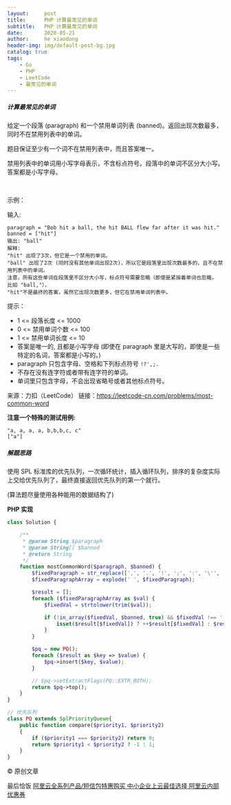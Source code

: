 ```yaml
---
layout:     post
title:      PHP 计算最常见的单词
subtitle:   PHP 计算最常见的单词
date:       2020-05-21
author:     he xiaodong
header-img: img/default-post-bg.jpg
catalog: true
tags:
    - Go
    - PHP
    - LeetCode
    - 最常见的单词
---
```


##### 计算最常见的单词
给定一个段落 (paragraph) 和一个禁用单词列表 (banned)。返回出现次数最多，同时不在禁用列表中的单词。

题目保证至少有一个词不在禁用列表中，而且答案唯一。

禁用列表中的单词用小写字母表示，不含标点符号。段落中的单词不区分大小写。答案都是小写字母。

 

示例：

输入: 
```
paragraph = "Bob hit a ball, the hit BALL flew far after it was hit."
banned = ["hit"]
输出: "ball"
解释: 
"hit" 出现了3次，但它是一个禁用的单词。
"ball" 出现了2次 (同时没有其他单词出现2次)，所以它是段落里出现次数最多的，且不在禁用列表中的单词。 
注意，所有这些单词在段落里不区分大小写，标点符号需要忽略（即使是紧挨着单词也忽略， 比如 "ball,"）， 
"hit"不是最终的答案，虽然它出现次数更多，但它在禁用单词列表中。
```

提示：

- 1 <= 段落长度 <= 1000
- 0 <= 禁用单词个数 <= 100
- 1 <= 禁用单词长度 <= 10
- 答案是唯一的, 且都是小写字母 (即使在 paragraph 里是大写的，即使是一些特定的名词，答案都是小写的。)
- paragraph 只包含字母、空格和下列标点符号 `!?',;.`
- 不存在没有连字符或者带有连字符的单词。
- 单词里只包含字母，不会出现省略号或者其他标点符号。

来源：力扣（LeetCode）
链接：https://leetcode-cn.com/problems/most-common-word

**注意一个特殊的测试用例:**
```
"a, a, a, a, b,b,b,c, c"
["a"]
```

##### 解题思路

使用 SPL 标准库的优先队列，一次循环统计，插入循环队列，排序的复杂度实际上交给优先队列了，最终直接返回优先队列的第一个就行。

(算法题尽量使用各种能用的数据结构了)


**PHP 实现**
```php
class Solution {

    /**
     * @param String $paragraph
     * @param String[] $banned
     * @return String
     */
    function mostCommonWord($paragraph, $banned) {
        $fixedParagraph = str_replace([',', '.', '!', ';', ':', '\'', '  ', '?'], ' ', $paragraph);
        $fixedParagraphArray = explode(' ', $fixedParagraph);

        $result = [];
        foreach ($fixedParagraphArray as $val) {
            $fixedVal = strtolower(trim($val));

            if (!in_array($fixedVal, $banned, true) && $fixedVal !== '') {
                isset($result[$fixedVal]) ? ++$result[$fixedVal] : $result[$fixedVal] = 1;
            }
        }

        $pq = new PQ();
        foreach ($result as $key => $value) {
            $pq->insert($key, $value);
        }

        // $pq->setExtractFlags(PQ::EXTR_BOTH);
        return $pq->top();
    }
}

// 优先队列
class PQ extends SplPriorityQueue{
    public function compare($priority1, $priority2)
    {
        if ($priority1 === $priority2) return 0;
        return $priority1 < $priority2 ? -1 : 1;
    }
}
```

© 原创文章


最后恰饭 [阿里云全系列产品/短信包特惠购买 中小企业上云最佳选择 阿里云内部优惠券](https://www.aliyun.com/minisite/goods?userCode=0amqgcs9)
